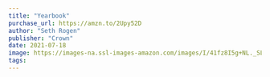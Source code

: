 ```yaml
---
title: "Yearbook"
purchase_url: https://amzn.to/2Upy52D
author: "Seth Rogen"
publisher: "Crown"
date: 2021-07-18
image: https://images-na.ssl-images-amazon.com/images/I/41fz8I5g+NL._SL75_.jpg
tags:
---
```


